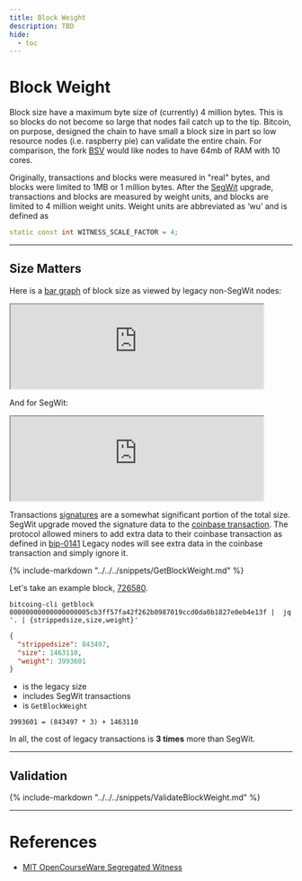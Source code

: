 ```yaml
---
title: Block Weight
description: TBD
hide:
  - toc
---
```


# Block Weight

  Block size have a maximum byte size of (currently) 4 million bytes. This is so blocks do not become so large that nodes fail catch up to the tip.
  Bitcoin, on purpose, designed the chain to have small a block size in part so low resource nodes (i.e. raspberry pie) can validate the entire chain.
  For comparison, the fork [BSV](https://bitcoinsv.io/documentation/miners/system-requirements/) would like nodes to have 64mb of RAM with 10 cores.

  Originally, transactions and blocks were measured in "real" bytes, and blocks were limited to 1MB or 1 million bytes.
  After the [SegWit]() upgrade, transactions and blocks are measured by weight units, and blocks are limited to 4 million weight units.
  Weight units are abbreviated as ‘wu’ and is defined as
  
  ```cpp
  static const int WITNESS_SCALE_FACTOR = 4;
  ```
---

## Size Matters

  Here is a [bar graph](https://grafana.com/docs/grafana/latest/visualizations/bar-gauge-panel/) of block size as viewed by legacy non-SegWit nodes:

<iframe src="https://grafana.pro-bitcoin.io/d-solo/qtQCmdN7z/blocks?orgId=1&theme=dark&panelId=30" width="450" height="150"></iframe>

  And for SegWit:

<iframe src="https://grafana.pro-bitcoin.io/d-solo/qtQCmdN7z/blocks?orgId=1&theme=dark&panelId=78" width="450" height="150"></iframe>

  Transactions [signatures]() are a somewhat significant portion of the total size. SegWit upgrade moved the signature data to the [coinbase transaction]().
  The protocol allowed miners to add extra data to their coinbase transaction as defined in [bip-0141](https://github.com/bitcoin/bips/blob/master/bip-0141.mediawiki#commitment-structure)
  Legacy nodes will see extra data in the coinbase transaction and simply ignore it.

{%
include-markdown "../../../snippets/GetBlockWeight.md"
%}

  Let's take an example block, [726580](https://mempool.space/block/00000000000000000005cb3ff57fa42f262b0987019ccd0da0b1827e0eb4e13f?showDetails=true#details).

```shell
bitcoing-cli getblock 00000000000000000005cb3ff57fa42f262b0987019ccd0da0b1827e0eb4e13f |  jq '. | {strippedsize,size,weight}'
```
```json
{
  "strippedsize": 843497,
  "size": 1463110,
  "weight": 3993601
}
```

*  <codeanchor data-title="strippedsize" data-line="173" data-file="src/rpc/blockchain.cpp"></codeanchor>  is the legacy size
*  <codeanchor data-title="size" data-line="174" data-file="src/rpc/blockchain.cpp"></codeanchor> includes SegWit transactions
*  <codeanchor data-title="weight" data-line="175" data-file="src/rpc/blockchain.cpp"></codeanchor>  is `GetBlockWeight`

```text
3993601 = (843497 * 3) + 1463110
```

  In all, the cost of legacy transactions is **3 times** more than SegWit.


---

## Validation
{%
include-markdown "../../../snippets/ValidateBlockWeight.md"
%}

---

# References

* [MIT OpenCourseWare Segregated Witness](https://www.youtube.com/watch?v=7o5shPC0R2k)



